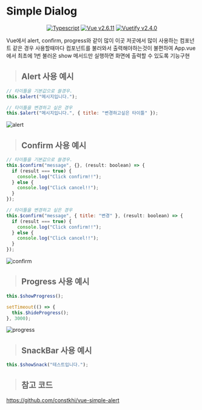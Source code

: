 # Simple Dialog

<center>

[![Typescript](https://img.shields.io/badge/Typescript-blue.svg)](https://www.typescriptlang.org/)
[![Vue v2.6.11](https://img.shields.io/badge/Vue-v2.6.11-blue.svg)](https://kr.vuejs.org/v2/guide/index.html)
[![Vuetify v2.4.0](https://img.shields.io/badge/Vuetify-v2.4.0-blue.svg)](https://vuetifyjs.com/en/)

</center>

Vue에서 alert, confirm, progress와 같이 많이 이곳 저곳에서 많이 사용하는 컴포넌트 같은 경우 사용할때마다 컴포넌트를 불러와서 출력해야하는것이 불편하여 App.vue에서 최초에 1번 불러온 show 메서드만 실행하면 화면에 출력할 수 있도록 기능구현

> ## Alert 사용 예시

```javascript
// 타이틀을 기본값으로 쓸경우.
this.$alert("메시지입니다.");

// 타이틀을 변경하고 싶은 경우
this.$alert("메시지입니다.", { title: "변경하고싶은 타이틀" });
```

![alert](https://user-images.githubusercontent.com/20200820/121209736-119c6f80-c8b6-11eb-99a7-6b3f9fff9e8f.gif)

> ## Confirm 사용 예시

```javascript
// 타이틀을 기본값으로 쓸경우.
this.$confirm("message", {}, (result: boolean) => {
  if (result === true) {
    console.log("Click confirm!!");
  } else {
    console.log("Click cancel!!");
  }
});

// 타이틀을 변경하고 싶은 경우
this.$confirm("message", { title: "변경" }, (result: boolean) => {
  if (result === true) {
    console.log("Click confirm!!");
  } else {
    console.log("Click cancel!!");
  }
});
```

![confirm](https://user-images.githubusercontent.com/20200820/118649463-7cf6a280-b81e-11eb-8318-a5817924c823.gif)

> ## Progress 사용 예시

```javascript
this.$showProgress();

setTimeout(() => {
  this.$hideProgress();
}, 3000);
```

![progress](https://user-images.githubusercontent.com/20200820/118649440-78ca8500-b81e-11eb-9e76-f88e17186809.gif)

> ## SnackBar 사용 예시

```javascript
this.$showSnack("테스트입니다.");
```

> ## 참고 코드

https://github.com/constkhi/vue-simple-alert
